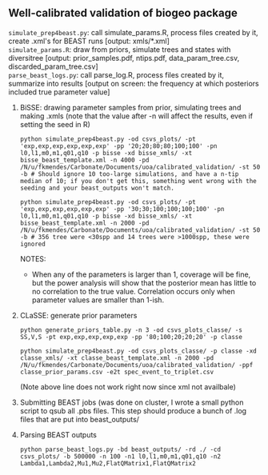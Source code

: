 ## Well-calibrated validation of biogeo package

`simulate_prep4beast.py`: call simulate_params.R, process files created by it, create .xml's for BEAST runs [output: xmls/*.xml]    
`simulate_params.R`: draw from priors, simulate trees and states with diversitree [output: prior_samples.pdf, ntips.pdf, data_param_tree.csv, discarded_param_tree.csv]    
`parse_beast_logs.py`: call parse_log.R, process files created by it, summarize into results [output on screen: the frequency at which posteriors included true parameter value]    

1) BiSSE: drawing parameter samples from prior, simulating trees and making .xmls (note that the value after -n will affect the results, even if setting the seed in R)

    ``python simulate_prep4beast.py -od csvs_plots/ -pt 'exp,exp,exp,exp,exp,exp' -pp '20;20;80;80;100;100' -pn l0,l1,m0,m1,q01,q10 -p bisse -xd bisse_xmls/ -xt bisse_beast_template.xml -n 4000 -pd /N/u/fkmendes/Carbonate/Documents/uoa/calibrated_validation/ -st 50 -b # Should ignore 10 too-large simulations, and have a n-tip median of 10; if you don't get this, something went wrong with the seeding and your beast_outputs won't match.``    

    ``python simulate_prep4beast.py -od csvs_plots/ -pt 'exp,exp,exp,exp,exp,exp' -pp '30;30;100;100;100;100' -pn l0,l1,m0,m1,q01,q10 -p bisse -xd bisse_xmls/ -xt bisse_beast_template.xml -n 2000 -pd /N/u/fkmendes/Carbonate/Documents/uoa/calibrated_validation/ -st 50 -b # 356 tree were <30spp and 14 trees were >1000spp, these were ignored``    
    
    NOTES:    
    - When any of the parameters is larger than 1, coverage will be fine, but the power analysis will show that the posterior mean has little to no correlation to the true value. Correlation occurs only when parameter values are smaller than 1-ish. 

2) CLaSSE: generate prior parameters    

    ``python generate_priors_table.py -n 3 -od csvs_plots_classe/ -s SS,V,S -pt exp,exp,exp,exp,exp -pp '80;100;20;20;20' -p classe``    
        
    ``python simulate_prep4beast.py -od csvs_plots_classe/ -p classe -xd classe_xmls/ -xt classe_beast_template.xml -n 2000 -pd /N/u/fkmendes/Carbonate/Documents/uoa/calibrated_validation/ -ppf classe_prior_params.csv -e2t spec_event_to_triplet.csv``    
    
    (Note above line does not work right now since xml not availbale)    
    
2) Submitting BEAST jobs (was done on cluster, I wrote a small python script to qsub all .pbs files. This step should produce a bunch of .log files that are put into beast_outputs/    

3) Parsing BEAST outputs    

    ``python parse_beast_logs.py -bd beast_outputs/ -rd ./ -cd csvs_plots/ -b 500000 -n 100 -n1 l0,l1,m0,m1,q01,q10 -n2 Lambda1,Lambda2,Mu1,Mu2,FlatQMatrix1,FlatQMatrix2``    


